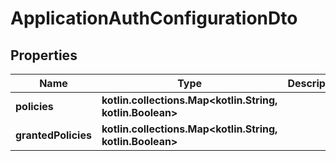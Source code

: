 
# ApplicationAuthConfigurationDto

## Properties
Name | Type | Description | Notes
------------ | ------------- | ------------- | -------------
**policies** | **kotlin.collections.Map&lt;kotlin.String, kotlin.Boolean&gt;** |  |  [optional]
**grantedPolicies** | **kotlin.collections.Map&lt;kotlin.String, kotlin.Boolean&gt;** |  |  [optional]



